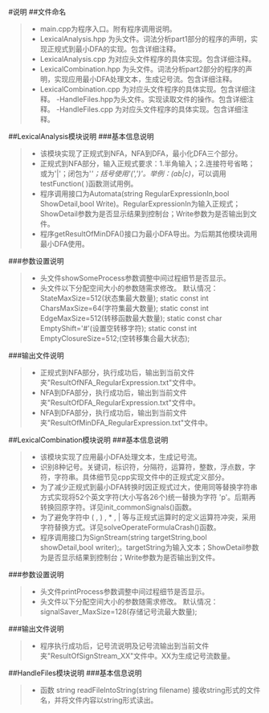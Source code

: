 #说明
##文件命名
>- main.cpp为程序入口。附有程序调用说明。
>- LexicalAnalysis.hpp 为头文件。词法分析part1部分的程序的声明，实现正规式到最小DFA的实现。包含详细注释。
>- LexicalAnalysis.cpp 为对应头文件程序的具体实现。包含详细注释。
>- LexicalCombination.hpp 为头文件。词法分析part2部分的程序的声明，实现应用最小DFA处理文本，生成记号流。包含详细注释。
>- LexicalCombination.cpp 为对应头文件程序的具体实现。包含详细注释。
>-HandleFiles.hpp为头文件。实现读取文件的操作。包含详细注释。
>-HandleFiles.cpp 为对应头文件程序的具体实现。包含详细注释。

##LexicalAnalysis模块说明
###基本信息说明
>- 该模块实现了正规式到NFA，NFA到DFA，最小化DFA三个部分。
>- 正规式到NFA部分，输入正规式要求：1.半角输入；2.连接符号省略；或为'|'；闭包为'*'；括号使用'(',')'。举例：(ab|c)*，可以调用testFunction( )函数测试用例。
>- 程序调用接口为Automata(string RegularExpressionIn,bool ShowDetail,bool Write)。RegularExpressionIn为输入正规式；ShowDetail参数为是否显示结果到控制台；Write参数为是否输出到文件。
> - 程序getResultOfMinDFA()接口为最小DFA导出。为后期其他模块调用最小DFA使用。

###参数设置说明
>- 头文件showSomeProcess参数调整中间过程细节是否显示。
>- 头文件以下分配空间大小的参数随需求修改。
> 默认情况：StateMaxSize=512(状态集最大数量);
> static const int CharsMaxSize=64(字符集最大数量);
> static const int EdgeMaxSize=512(转移函数最大数量);
> static const char EmptyShift='#'(设置空转移字符);
> static const int EmptyClosureSize=512;(空转移集合最大状态);

###输出文件说明
>- 正规式到NFA部分，执行成功后，输出到当前文件夹"ResultOfNFA_RegularExpression.txt"文件中。
>- NFA到DFA部分，执行成功后，输出到当前文件夹"ResultOfDFA_RegularExpression.txt"文件中。
>- NFA到DFA部分，执行成功后，输出到当前文件夹"ResultOfMinDFA_RegularExpression.txt"文件中。

##LexicalCombination模块说明
###基本信息说明
>- 该模块实现了应用最小DFA处理文本，生成记号流。
>- 识别8种记号。关键词，标识符，分隔符，运算符，整数，浮点数，字符，字符串。具体细节见cpp实现文件中的正规式定义部分。
>- 为了减少正规式到最小DFA转换时因正规式过大，使用同等替换字符串方式实现将52个英文字符(大小写各26个)统一替换为字符 'p'。后期再转换回原字符。详见init_commonSignals()函数。
>- 为了避免字符中 ( , ) , * , | 等与正规式运算时的定义运算符冲突，采用字符替换方式。详见solveOperateFormulaCrash()函数。
>- 程序调用接口为SignStream(string targetString,bool showDetail,bool writer);。targetString为输入文本；ShowDetail参数为是否显示结果到控制台；Write参数为是否输出到文件。

###参数设置说明
>- 头文件printProcess参数调整中间过程细节是否显示。
>- 头文件以下分配空间大小的参数随需求修改。
> 默认情况：signalSaver_MaxSize=128(存储记号流最大数量);

###输出文件说明
>- 程序执行成功后，记号流说明及记号流输出到当前文件夹"ResultOfSignStream_XX"文件中。XX为生成记号流数量。

##HandleFiles模块说明
###基本信息说明
>- 函数 string readFileIntoString(string filename) 接收string形式的文件名，并将文件内容以string形式读出。

